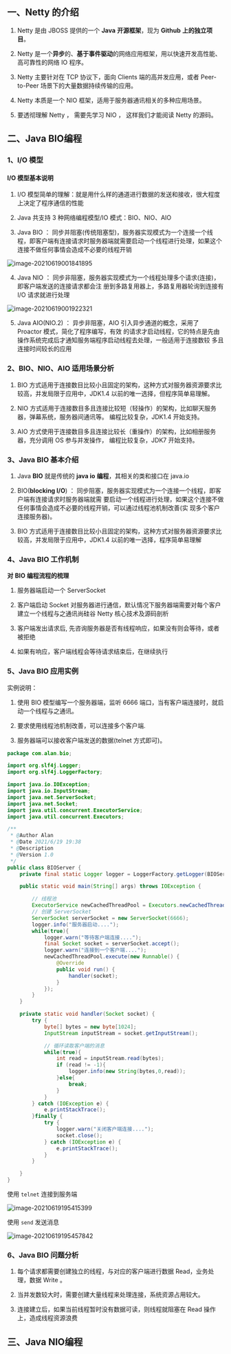 ## 一、Netty 的介绍 

1) Netty 是由 JBOSS 提供的一个 **Java** **开源框架**，现为 **Github** **上的独立项目**。 

2) Netty 是一个**异步**的、**基于事件驱动**的网络应用框架，用以快速开发高性能、高可靠性的网络 IO 程序。

3) Netty 主要针对在 TCP 协议下，面向 Clients 端的高并发应用，或者 Peer-to-Peer 场景下的大量数据持续传输的应用。 

4) Netty 本质是一个 NIO 框架，适用于服务器通讯相关的多种应用场景。

5) 要透彻理解 Netty ， 需要先学习 NIO ， 这样我们才能阅读 Netty 的源码。



## 二、Java BIO编程

### 1、I/O 模型 

####  I/O 模型基本说明 

1) I/O 模型简单的理解：就是用什么样的通道进行数据的发送和接收，很大程度上决定了程序通信的性能 

2) Java 共支持 3 种网络编程模型/IO 模式：BIO、NIO、AIO 

3) Java BIO ： 同步并阻塞(传统阻塞型)，服务器实现模式为一个连接一个线程，即客户端有连接请求时服务器端就需要启动一个线程进行处理，如果这个连接不做任何事情会造成不必要的线程开销 

![image-20210619001841895](https://gitee.com/lgaaip/img/raw/master/image-20210619001841895.png)

4) Java NIO ： 同步非阻塞，服务器实现模式为一个线程处理多个请求(连接)，即客户端发送的连接请求都会注 册到多路复用器上，多路复用器轮询到连接有 I/O 请求就进行处理 

![image-20210619001922321](https://gitee.com/lgaaip/img/raw/master/image-20210619001922321.png)

5) Java AIO(NIO.2) ： 异步非阻塞，AIO 引入异步通道的概念，采用了 Proactor 模式，简化了程序编写，有效 的请求才启动线程，它的特点是先由操作系统完成后才通知服务端程序启动线程去处理，一般适用于连接数较 多且连接时间较长的应用

### 2、BIO、NIO、AIO 适用场景分析 

1) BIO 方式适用于连接数目比较小且固定的架构，这种方式对服务器资源要求比较高，并发局限于应用中，JDK1.4 以前的唯一选择，但程序简单易理解。 

2) NIO 方式适用于连接数目多且连接比较短（轻操作）的架构，比如聊天服务器，弹幕系统，服务器间通讯等。 编程比较复杂，JDK1.4 开始支持。

3) AIO 方式使用于连接数目多且连接比较长（重操作）的架构，比如相册服务器，充分调用 OS 参与并发操作， 编程比较复杂，JDK7 开始支持。 



### 3、Java BIO 基本介绍 

1) Java **BIO** 就是传统的 **java io** **编程**，其相关的类和接口在 java.io 

2) BIO(**blocking I/O**) ： 同步阻塞，服务器实现模式为一个连接一个线程，即客户端有连接请求时服务器端就需 要启动一个线程进行处理，如果这个连接不做任何事情会造成不必要的线程开销，可以通过线程池机制改善(实 现多个客户连接服务器)。 

3) BIO 方式适用于连接数目比较小且固定的架构，这种方式对服务器资源要求比较高，并发局限于应用中，JDK1.4 以前的唯一选择，程序简单易理解 



### 4、Java BIO 工作机制

**对** **BIO** **编程流程的梳理** 

1) 服务器端启动一个 ServerSocket 

2) 客户端启动 Socket 对服务器进行通信，默认情况下服务器端需要对每个客户 建立一个线程与之通讯尚硅谷 Netty 核心技术及源码剖析 

3) 客户端发出请求后, 先咨询服务器是否有线程响应，如果没有则会等待，或者被拒绝 

4) 如果有响应，客户端线程会等待请求结束后，在继续执行



### 5、Java BIO 应用实例

实例说明： 

1) 使用 BIO 模型编写一个服务器端，监听 6666 端口，当有客户端连接时，就启动一个线程与之通讯。 

2) 要求使用线程池机制改善，可以连接多个客户端. 

3) 服务器端可以接收客户端发送的数据(telnet 方式即可)。

```java
package com.alan.bio;

import org.slf4j.Logger;
import org.slf4j.LoggerFactory;

import java.io.IOException;
import java.io.InputStream;
import java.net.ServerSocket;
import java.net.Socket;
import java.util.concurrent.ExecutorService;
import java.util.concurrent.Executors;

/**
 * @Author Alan
 * @Date 2021/6/19 19:38
 * @Description
 * @Version 1.0
 */
public class BIOServer {
    private final static Logger logger = LoggerFactory.getLogger(BIOServer.class);

    public static void main(String[] args) throws IOException {

        // 线程池
        ExecutorService newCachedThreadPool = Executors.newCachedThreadPool();
        // 创建 ServerSocket
        ServerSocket serverSocket = new ServerSocket(6666);
        logger.info("服务器启动....");
        while(true){
            logger.warn("等待客户端连接....");
            final Socket socket = serverSocket.accept();
            logger.warn("连接到一个客户端....");
            newCachedThreadPool.execute(new Runnable() {
                @Override
                public void run() {
                    handler(socket);
                }
            });
        }
    }

    private static void handler(Socket socket) {
        try {
            byte[] bytes = new byte[1024];
            InputStream inputStream = socket.getInputStream();

            // 循环读取客户端的消息
            while(true){
                int read = inputStream.read(bytes);
                if (read != -1){
                    logger.info(new String(bytes,0,read));
                }else{
                    break;
                }
            }
        } catch (IOException e) {
            e.printStackTrace();
        }finally {
            try {
                logger.warn("关闭客户端连接....");
                socket.close();
            } catch (IOException e) {
                e.printStackTrace();
            }
        }

    }
}

```

使用 `telnet` 连接到服务端

![image-20210619195415399](https://gitee.com/lgaaip/img/raw/master/image-20210619195415399.png)

使用 `send` 发送消息

![image-20210619195457842](https://gitee.com/lgaaip/img/raw/master/image-20210619195457842.png)

### 6、Java BIO 问题分析

1) 每个请求都需要创建独立的线程，与对应的客户端进行数据 Read，业务处理，数据 Write 。

2) 当并发数较大时，需要创建大量线程来处理连接，系统资源占用较大。 

3) 连接建立后，如果当前线程暂时没有数据可读，则线程就阻塞在 Read 操作上，造成线程资源浪费

## 三、Java NIO编程